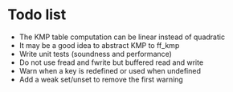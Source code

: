 Todo list
=========

- The KMP table computation can be linear instead of quadratic
- It may be a good idea to abstract KMP to ff_kmp
- Write unit tests (soundness and performance)
- Do not use fread and fwrite but buffered read and write
- Warn when a key is redefined or used when undefined
- Add a weak set/unset to remove the first warning
